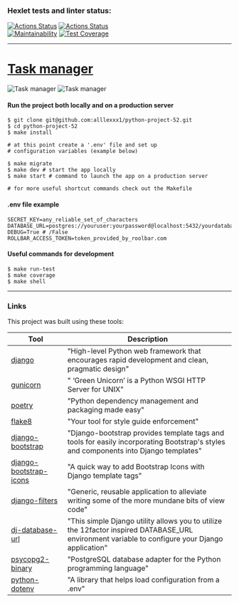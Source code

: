 ### Hexlet tests and linter status:
[![Actions Status](https://github.com/alllexxx1/python-project-52/actions/workflows/hexlet-check.yml/badge.svg)](https://github.com/alllexxx1/python-project-52/actions)
[![Actions Status](https://github.com/alllexxx1/python-project-52/actions/workflows/task-manager.yml/badge.svg)](https://github.com/alllexxx1/python-project-52/actions)
\
[![Maintainability](https://api.codeclimate.com/v1/badges/20a17e8d69796724e897/maintainability)](https://codeclimate.com/github/alllexxx1/python-project-52/maintainability)
[![Test Coverage](https://api.codeclimate.com/v1/badges/20a17e8d69796724e897/test_coverage)](https://codeclimate.com/github/alllexxx1/python-project-52/test_coverage)

---

# [Task manager](https://task-manager-kli2.onrender.com/)


![Task manager](https://imgur.com/kxRHfN0.png)
![Task manager](https://imgur.com/iN5h3e6.png)


#### Run the project both locally and on a production server
```
$ git clone git@github.com:alllexxx1/python-project-52.git
$ cd python-project-52
$ make install

# at this point create a '.env' file and set up
# configuration variables (example below)

$ make migrate
$ make dev # start the app locally
$ make start # command to launch the app on a production server

# for more useful shortcut commands check out the Makefile
```
#### .env file example
```
SECRET_KEY=any_reliable_set_of_characters
DATABASE_URL=postgres://youruser:yourpassword@localhost:5432/yourdatabase
DEBUG=True # /False
ROLLBAR_ACCESS_TOKEN=token_provided_by_roolbar.com
```
#### Useful commands for development 
```
$ make run-test
$ make coverage
$ make shell
```

---

### Links

This project was built using these tools:

| Tool                                                                             | Description                                                                                                                                     |
|----------------------------------------------------------------------------------|-------------------------------------------------------------------------------------------------------------------------------------------------|
| [django](https://docs.djangoproject.com/en/5.0/)                                 | "High-level Python web framework that encourages rapid development and clean, pragmatic design"                                                 |
| [gunicorn](https://docs.gunicorn.org/en/stable/)                                 | " ‘Green Unicorn’ is a Python WSGI HTTP Server for UNIX"                                                                                        |
| [poetry](https://python-poetry.org/)                                             | "Python dependency management and packaging made easy"                                                                                          |
| [flake8](https://flake8.pycqa.org/)                                              | "Your tool for style guide enforcement"                                                                                                         |
| [django-bootstrap](https://django-bootstrap5.readthedocs.io/en/stable/)          | "Django-bootstrap provides template tags and tools for easily incorporating Bootstrap's styles and components into Django templates"            |
| [django-bootstrap-icons](https://github.com/christianwgd/django-bootstrap-icons) | "A quick way to add Bootstrap Icons with Django template tags"                                                                                  |
| [django-filters](https://github.com/theskumar/python-dotenv)                     | "Generic, reusable application to alleviate writing some of the more mundane bits of view code"                                                 |
| [dj-database-url](https://github.com/jazzband/dj-database-url)                   | "This simple Django utility allows you to utilize the 12factor inspired DATABASE_URL environment variable to configure your Django application" |
| [psycopg2-binary](https://pypi.org/project/psycopg2-binary/)                     | "PostgreSQL database adapter for the Python programming language"                                                                               |
| [python-dotenv](https://github.com/theskumar/python-dotenv)                      | "A library that helps load configuration from a .env"                                                                                           |